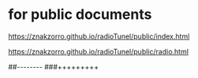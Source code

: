 # for public documents
<p><a href="https://znakzorro.github.io/radioTunel/public/index.html">https://znakzorro.github.io/radioTunel/public/index.html</a></p>
<p><a href="https://znakzorro.github.io/radioTunel/public/radio.html">https://znakzorro.github.io/radioTunel/public/radio.html</a></p>


##--------
###+++++++++
